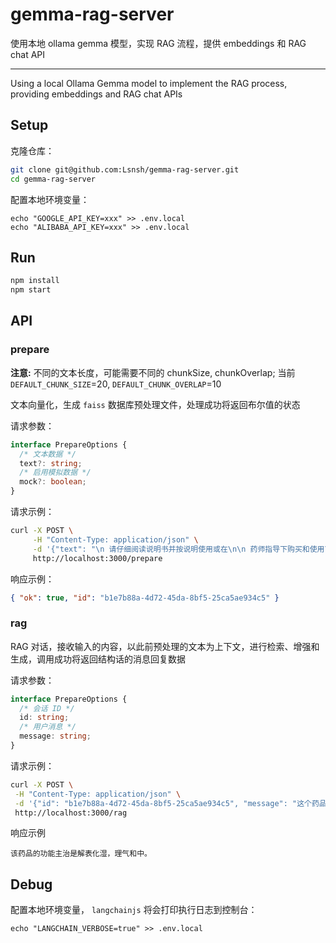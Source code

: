 # gemma-rag-server

使用本地 ollama gemma 模型，实现 RAG 流程，提供 embeddings 和 RAG chat API

---

Using a local Ollama Gemma model to implement the RAG process, providing embeddings and RAG chat APIs

## Setup

克隆仓库：

```sh
git clone git@github.com:Lsnsh/gemma-rag-server.git
cd gemma-rag-server
```

配置本地环境变量：

```
echo "GOOGLE_API_KEY=xxx" >> .env.local
echo "ALIBABA_API_KEY=xxx" >> .env.local
```

## Run

```sh
npm install
npm start
```

## API

### prepare

**注意:** 不同的文本长度，可能需要不同的 chunkSize, chunkOverlap; 当前 `DEFAULT_CHUNK_SIZE`=20, `DEFAULT_CHUNK_OVERLAP`=10

文本向量化，生成 `faiss` 数据库预处理文件，处理成功将返回布尔值的状态

请求参数：

```ts
interface PrepareOptions {
  /* 文本数据 */
  text?: string;
  /* 启用模拟数据 */
  mock?: boolean;
}
```

请求示例：

```sh
curl -X POST \
     -H "Content-Type: application/json" \
     -d '{"text": "\n 请仔细阅读说明书并按说明使用或在\n\n 药师指导下购买和使用\n\n 警示语：运动员慎用：本品含生半夏\n\n 【成份】苍术、陈皮、厚朴（姜制）、白\n\n 芷、茯苓、大腹皮、生半夏、甘草浸膏、\n\n 广香油、紫苏叶油；辅料为干姜汁、\n\n 药用乙醇。\n\n 【性状】本品为深棕色的澄清液体\n\n （贮存略有沉淀）；味辛、苦。\n\n 【功能主治】解表化湿，理气和中。用\n\n 于外感风寒、内伤湿滞或夏伤暑湿所\n\n 致的感冒，症见头痛昏重、胸膈痞闷、\n\n 脘腹胀痛、呕吐泄泻；胃肠型感冒见上\n\n 述证候者。\n\n 【规格】每支装10毫升\n\n 【用法用量】口服。一次半支（5毫升）～\n\n 1支（10毫升），一日2次，用时摇匀。\n\n 【不良反应】详见说明书。\n\n 【禁忌】详见说明书。\n\n 【注意事项】详见说明书。\n\n 【贮藏】密封。\n\n 【包装】塑料瓶装，每支装10毫升，每\n\n 盒装10支。\n\n 【批准文号】国药准字Z11020377"}' \
     http://localhost:3000/prepare
```

响应示例：

```json
{ "ok": true, "id": "b1e7b88a-4d72-45da-8bf5-25ca5ae934c5" }
```

### rag

RAG 对话，接收输入的内容，以此前预处理的文本为上下文，进行检索、增强和生成，调用成功将返回结构话的消息回复数据

请求参数：

```ts
interface PrepareOptions {
  /* 会话 ID */
  id: string;
  /* 用户消息 */
  message: string;
}
```

请求示例：

```sh
curl -X POST \
 -H "Content-Type: application/json" \
 -d '{"id": "b1e7b88a-4d72-45da-8bf5-25ca5ae934c5", "message": "这个药品的功能主治"}' \
 http://localhost:3000/rag
```

响应示例

```
该药品的功能主治是解表化湿，理气和中。
```

## Debug

配置本地环境变量， `langchainjs` 将会打印执行日志到控制台：

```
echo "LANGCHAIN_VERBOSE=true" >> .env.local
```
